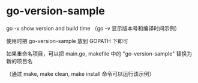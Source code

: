 # go-version-sample
go -v show version and build time （go -v 显示版本号和编译时间示例）

使用时把 go-version-sample 放到 GOPATH 下即可

如果重命名项目，可以把 main.go, makefile 中的 "go-version-sample" 替换为新的项目名

（通过 make, make clean, make install 命令可以运行该示例）
